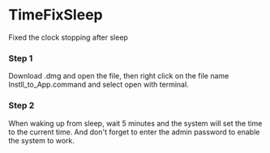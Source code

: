 # TimeFixSleep
Fixed the clock stopping after sleep

### Step 1

Download .dmg and open the file, then right click on the file name Instll_to_App.command and select open with terminal.

### Step 2

When waking up from sleep, wait 5 minutes and the system will set the time to the current time. And don't forget to enter the admin password to enable the system to work.
